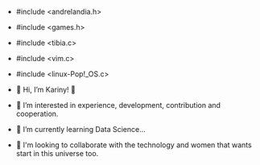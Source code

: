 - #include <andrelandia.h>
- #include <games.h>
- #include <tibia.c>
- #include <vim.c>
- #include <linux-Pop!_OS.c>

- 👋 Hi, I’m Kariny! 👋
- 👀 I’m interested in experience, development, contribution and cooperation.
- 🌱 I’m currently learning Data Science...
- 💞️ I'm looking to collaborate with the technology and women that wants start in this universe too.
